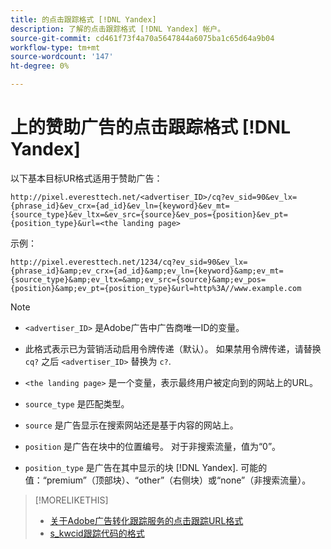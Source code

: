 ```yaml
---
title: 的点击跟踪格式 [!DNL Yandex]
description: 了解的点击跟踪格式 [!DNL Yandex] 帐户。
source-git-commit: cd461f73f4a70a5647844a6075ba1c65d64a9b04
workflow-type: tm+mt
source-wordcount: '147'
ht-degree: 0%

---
```


# 上的赞助广告的点击跟踪格式 [!DNL Yandex]

以下基本目标UR格式适用于赞助广告：

`http://pixel.everesttech.net/<advertiser_ID>/cq?ev_sid=90&ev_lx={phrase_id}&ev_crx={ad_id}&ev_ln={keyword}&ev_mt={source_type}&ev_ltx=&ev_src={source}&ev_pos={position}&ev_pt={position_type}&url=<the landing page>`

示例：

`http://pixel.everesttech.net/1234/cq?ev_sid=90&ev_lx={phrase_id}&amp;ev_crx={ad_id}&amp;ev_ln={keyword}&amp;ev_mt={source_type}&amp;ev_ltx=&amp;ev_src={source}&amp;ev_pos={position}&amp;ev_pt={position_type}&url=http%3A//www.example.com`

>[!NOTE]
>
>* `<advertiser_ID>` 是Adobe广告中广告商唯一ID的变量。
>
>* 此格式表示已为营销活动启用令牌传递（默认）。 如果禁用令牌传递，请替换 `cq?` 之后 `<advertiser_ID>` 替换为 `c?`.
>
>* `<the landing page>` 是一个变量，表示最终用户被定向到的网站上的URL。
>
>* `source_type`  是匹配类型。
>
>* `source` 是广告显示在搜索网站还是基于内容的网站上。
>
>* `position` 是广告在块中的位置编号。 对于非搜索流量，值为“0”。
>
>* `position_type` 是广告在其中显示的块 [!DNL Yandex]. 可能的值：“premium”（顶部块）、“other”（右侧块）或“none”（非搜索流量）。


>[!MORELIKETHIS]
>
>* [关于Adobe广告转化跟踪服务的点击跟踪URL格式](formats-click-tracking-about.md)
>* [s\_kwcid跟踪代码的格式](skwcid-tracking-parameter.md)

